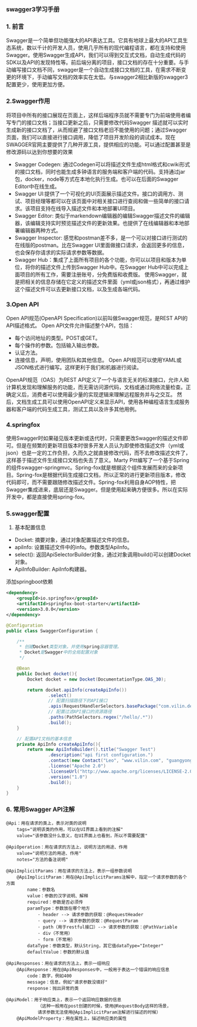 ### swagger3学习手册

### 1. 前言
Swagger是一个简单但功能强大的API表达工具。它具有地球上最大的API工具生态系统，数以千计的开发人员，使用几乎所有的现代编程语言，都在支持和使用Swagger。使用Swagger生成API，我们可以得到交互式文档，自动生成代码的SDK以及API的发现特性等。前后端分离的项目，接口文档的存在十分重要。与手动编写接口文档不同，swagger是一个自动生成接口文档的工具，在需求不断变更的环境下，手动编写文档的效率实在太低。与swagger2相比新版的swagger3配置更少，使用更加方便。

### 2.Swagger作用
将项目中所有的接口展现在页面上，这样后端程序员就不需要专门为前端使用者编写专门的接口文档；当接口更新之后，只需要修改代码Swagger 描述就可以实时生成新的接口文档了，从而规避了接口文档老旧不能使用的问题；通过Swagger页面，我们可以直接进行接口调用，降低了项目开发阶段的调试成本。现在SWAGGER官网主要提供了几种开源工具，提供相应的功能。可以通过配置甚至是修改源码以达到你想要的效果
- Swagger Codegen: 通过Codegen可以将描述文件生成html格式和cwiki形式的接口文档，同时也能生成多钟语言的服务端和客户端的代码。支持通过jar包，docker，node等方式在本地化执行生成。也可以在后面的Swagger Editor中在线生成。
- Swagger UI:提供了一个可视化的UI页面展示描述文件。接口的调用方、测试、项目经理等都可以在该页面中对相关接口进行查阅和做一些简单的接口请求。该项目支持在线导入描述文件和本地部署UI项目。
- Swagger Editor: 类似于markendown编辑器的编辑Swagger描述文件的编辑器，该编辑支持实时预览描述文件的更新效果。也提供了在线编辑器和本地部署编辑器两种方式。
- Swagger Inspector: 感觉和postman差不多，是一个可以对接口进行测试的在线版的postman。比在Swagger UI里面做接口请求，会返回更多的信息，也会保存你请求的实际请求参数等数据。
- Swagger Hub：集成了上面所有项目的各个功能，你可以以项目和版本为单位，将你的描述文件上传到Swagger Hub中。在Swagger Hub中可以完成上面项目的所有工作，需要注册账号，分免费版和收费版。
使用Swagger，就是把相关的信息存储在它定义的描述文件里面（yml或json格式），再通过维护这个描述文件可以去更新接口文档，以及生成各端代码。

### 3.Open API
Open API规范(OpenAPI Specification)以前叫做Swagger规范，是REST API的API描述格式。
Open API文件允许描述整个API，包括：
* 每个访问地址的类型。POST或GET。
* 每个操作的参数。包括输入输出参数。
* 认证方法。
* 连接信息，声明，使用团队和其他信息。
Open API规范可以使用YAML或JSON格式进行编写。这样更利于我们和机器进行阅读。

OpenAPI规范（OAS）为REST API定义了一个与语言无关的标准接口，允许人和计算机发现和理解服务的功能，而无需访问源代码，文档或通过网络流量检查。正确定义后，消费者可以使用最少量的实现逻辑来理解远程服务并与之交互。
然后，文档生成工具可以使用OpenAPI定义来显示API，使用各种编程语言生成服务器和客户端的代码生成工具，测试工具以及许多其他用例。  


### 4.springfox
使用Swagger时如果碰见版本更新或迭代时，只需要更改Swagger的描述文件即可。但是在频繁的更新项目版本时很多开发人员认为即使修改描述文件（yml或json）也是一定的工作负担，久而久之就直接修改代码，而不去修改描述文件了，这样基于描述文件生成接口文档也失去了意义。Marty Pitt编写了一个基于Spring的组件swagger-springmvc。Spring-fox就是根据这个组件发展而来的全新项目。Spring-fox是根据代码生成接口文档，所以正常的进行更新项目版本，修改代码即可，而不需要跟随修改描述文件。Spring-fox利用自身AOP特性，把Swagger集成进来，底层还是Swagger。但是使用起来确方便很多。所以在实际开发中，都是直接使用spring-fox。

### 5.swagger配置
1. 基本配置信息

- Docket: 摘要对象，通过对象配置描述文件的信息。
- apiInfo: 设置描述文件中的info。参数类型ApiInfo。
- select(): 返回ApiSelectorBuilder对象，通过对象调用build()可以创建Docket对象。
- ApiInfoBuilder: ApiInfo构建器。

添加springboot依赖
```xml
<dependency>
    <groupId>io.springfox</groupId>
    <artifactId>springfox-boot-starter</artifactId>
    <version>3.0.0</version>
</dependency>
```


```java
@Configuration
public class SwaggerConfiguration {

    /**
     * 创建Docket类型对象。并使用spring容器管理。
     * Docket是Swagger中的全局配置对象
     */

    @Bean
    public Docket docket(){
        Docket docket = new Docket(DocumentationType.OAS_30);

        return docket.apiInfo(createApiInfo())
                .select()
                // 配置扫描路径下的API接口
                .apis(RequestHandlerSelectors.basePackage("com.vilin.demo.controller"))
                // 配置过滤API接口的资源路径
                .paths(PathSelectors.regex("/hello/.*"))
                .build();
    }

    // 配置API文档的基本信息
    private ApiInfo createApiInfo(){
        return new ApiInfoBuilder().title("Swagger Test")
                .description("api first configuration.")
                .contact(new Contact("Leo", "www.vilin.com", "guangyongluo@outlook.com"))
                .license("Apache 2.0")
                .licenseUrl("http://www.apache.org/licenses/LICENSE-2.0")
                .version("1.0")
                .build();
    }
}
```

### 6. 常用Swagger API注解
```less
@Api：用在请求的类上，表示对类的说明
    tags="说明该类的作用，可以在UI界面上看到的注解"
    value="该参数没什么意义，在UI界面上也看到，所以不需要配置"

@ApiOperation：用在请求的方法上，说明方法的用途、作用
    value="说明方法的用途、作用"
    notes="方法的备注说明"

@ApiImplicitParams：用在请求的方法上，表示一组参数说明
    @ApiImplicitParam：用在@ApiImplicitParams注解中，指定一个请求参数的各个方面
        name：参数名
        value：参数的汉字说明、解释
        required：参数是否必须传
        paramType：参数放在哪个地方
            · header --> 请求参数的获取：@RequestHeader
            · query --> 请求参数的获取：@RequestParam
            · path（用于restful接口）--> 请求参数的获取：@PathVariable
            · div（不常用）
            · form（不常用）    
        dataType：参数类型，默认String，其它值dataType="Integer"       
        defaultValue：参数的默认值

@ApiResponses：用在请求的方法上，表示一组响应
    @ApiResponse：用在@ApiResponses中，一般用于表达一个错误的响应信息
        code：数字，例如400
        message：信息，例如"请求参数没填好"
        response：抛出异常的类

@ApiModel：用于响应类上，表示一个返回响应数据的信息
            （这种一般用在post创建的时候，使用@RequestBody这样的场景，
            请求参数无法使用@ApiImplicitParam注解进行描述的时候）
    @ApiModelProperty：用在属性上，描述响应类的属性
```